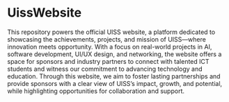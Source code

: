 # UissWebsite
This repository powers the official UISS website, a platform dedicated to showcasing the achievements, projects, and mission of UISS—where innovation meets opportunity. 
With a focus on real-world projects in AI, software development, UI/UX design, and networking, the website offers a space for sponsors and industry partners to connect with talented ICT students and witness our commitment to advancing technology and education.
Through this website, we aim to foster lasting partnerships and provide sponsors with a clear view of UISS’s impact, growth, and potential, while highlighting opportunities for collaboration and support.
